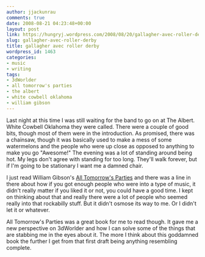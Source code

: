 ```yaml
---
author: jjackunrau
comments: true
date: 2008-08-21 04:23:48+00:00
layout: post
link: https://hungryj.wordpress.com/2008/08/20/gallagher-avec-roller-derby/
slug: gallagher-avec-roller-derby
title: gallagher avec roller derby
wordpress_id: 1463
categories:
- music
- writing
tags:
- 3dWorlder
- all tomorrow's parties
- the albert
- white cowbell oklahoma
- william gibson
---
```


Last night at this time I was still waiting for the band to go on at The Albert. White Cowbell Oklahoma they were called. There were a couple of good bits, though most of them were in the introduction. As promised, there was a chainsaw, though it was basically used to make a mess of some watermelons and the people who were up close as opposed to anything to make you go "Awesome!" The evening was a lot of standing around being hot. My legs don't agree with standing for too long. They'll walk forever, but if I'm going to be stationary I want me a damned chair.

I just read William Gibson's [All Tomorrow's Parties](http://www.amazon.ca/All-Tomorrows-Parties-William-Gibson/dp/0441007554/) and there was a line in there about how if you got enough people who were into a type of music, it didn't really matter if you liked it or not, you could have a good time. I kept on thinking about that and really there were a lot of people who seemed really into that rockabilly stuff. But it didn't osmose its way to me. Or I didn't let it or whatever.

All Tomorrow's Parties was a great book for me to read though. It gave me a new perspective on 3dWorlder and how I can solve some of the things that are stabbing me in the eyes about it. The more I think about this goddamned book the further I get from that first draft being anything resembling complete.
